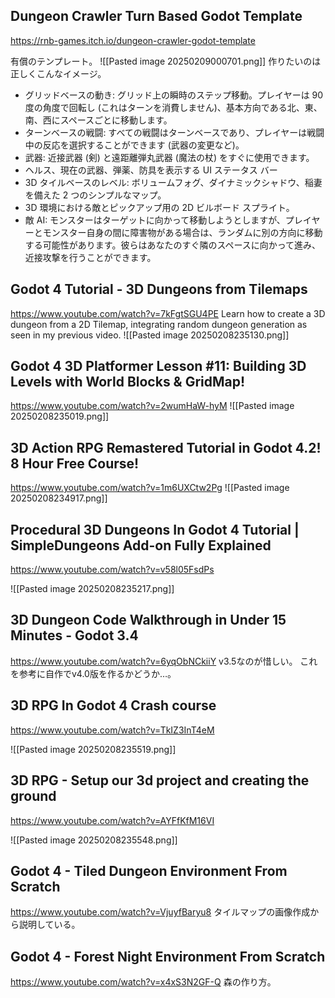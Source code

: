 ## Dungeon Crawler Turn Based Godot Template
https://rnb-games.itch.io/dungeon-crawler-godot-template

有償のテンプレート。
![[Pasted image 20250209000701.png]]
作りたいのは正しくこんなイメージ。
- グリッドベースの動き: グリッド上の瞬時のステップ移動。プレイヤーは 90 度の角度で回転し (これはターンを消費しません)、基本方向である北、東、南、西にスペースごとに移動します。
- ターンベースの戦闘: すべての戦闘はターンベースであり、プレイヤーは戦闘中の反応を選択することができます (武器の変更など)。
- 武器: 近接武器 (剣) と遠距離弾丸武器 (魔法の杖) をすぐに使用できます。
- ヘルス、現在の武器、弾薬、防具を表示する UI ステータス バー
- 3D タイルベースのレベル: ボリュームフォグ、ダイナミックシャドウ、稲妻を備えた 2 つのシンプルなマップ。
- 3D 環境における敵とピックアップ用の 2D ビルボード スプライト。
- 敵 AI: モンスターはターゲットに向かって移動しようとしますが、プレイヤーとモンスター自身の間に障害物がある場合は、ランダムに別の方向に移動する可能性があります。彼らはあなたのすぐ隣のスペースに向かって進み、近接攻撃を行うことができます。

## Godot 4 Tutorial - 3D Dungeons from Tilemaps
https://www.youtube.com/watch?v=7kFgtSGU4PE
Learn how to create a 3D dungeon from a 2D Tilemap, integrating random dungeon generation as seen in my previous video.
![[Pasted image 20250208235130.png]]
## Godot 4 3D Platformer Lesson #11: Building 3D Levels with World Blocks & GridMap!
https://www.youtube.com/watch?v=2wumHaW-hyM
![[Pasted image 20250208235019.png]]

## 3D Action RPG Remastered Tutorial in Godot 4.2! 8 Hour Free Course!
https://www.youtube.com/watch?v=1m6UXCtw2Pg
![[Pasted image 20250208234917.png]]

## Procedural 3D Dungeons In Godot 4 Tutorial | SimpleDungeons Add-on Fully Explained
https://www.youtube.com/watch?v=v58l05FsdPs

![[Pasted image 20250208235217.png]]

## 3D Dungeon Code Walkthrough in Under 15 Minutes - Godot 3.4
https://www.youtube.com/watch?v=6yqObNCkiiY
v3.5なのが惜しい。
これを参考に自作でv4.0版を作るかどうか…。


## 3D RPG In Godot 4 Crash course
https://www.youtube.com/watch?v=TkIZ3InT4eM

![[Pasted image 20250208235519.png]]

## 3D RPG - Setup our 3d project and creating the ground
https://www.youtube.com/watch?v=AYFfKfM16VI

![[Pasted image 20250208235548.png]]

## Godot 4 - Tiled Dungeon Environment From Scratch

https://www.youtube.com/watch?v=VjuyfBaryu8
タイルマップの画像作成から説明している。

## Godot 4 - Forest Night Environment From Scratch

https://www.youtube.com/watch?v=x4xS3N2GF-Q
森の作り方。
